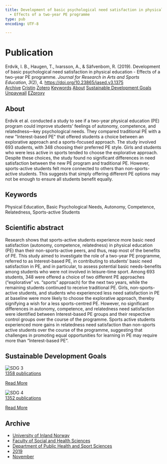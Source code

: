 ```yaml
---
title: Development of basic psychological need satisfaction in physical education
  - Effects of a two-year PE programme
type: pub
encoding: UTF-8

---
```

<h1>Publication</h1>
<article id="csl-bib-container-7KU3I7SI" class="csl-bib-container">
  <div class="csl-bib-body"> <div class="csl-entry">Erdvik, I. B., Haugen, T., Ivarsson, A., &#38; Säfvenbom, R. (2019). Development of basic psychological need satisfaction in physical education - Effects of a two-year PE programme. <i>Journal for Research in Arts and Sports Education</i>, <i>3</i>(2), 4. <a href="https://doi.org/10.23865/jased.v3.1375">https://doi.org/10.23865/jased.v3.1375</a></div> </div>
  <div class="csl-bib-buttons">
    <a href="#taxonomy-article-7KU3I7SI" alt="archive" class="csl-bib-button">Archive</a>
    <a href="https://app.cristin.no/results/show.jsf?id=1749509" alt="Cristin" class="csl-bib-button">Cristin</a>
    <a href="http://zotero.org/groups/5881554/items/7KU3I7SI" alt="Zotero" class="csl-bib-button">Zotero</a>
    <a href="#keywords-article-7KU3I7SI" alt="keywords" class="csl-bib-button">Keywords</a>
    <a href="#about-article-7KU3I7SI" alt="about_pub" class="csl-bib-button">About</a>
    <a href="#sdg-article-7KU3I7SI" alt="sdg" class="csl-bib-button">Sustainable Development Goals</a>
    <a href="https://jased.net/index.php/jased/article/download/1375/3672" alt="Unpaywall" class="csl-bib-button">Unpaywall</a>
    <a href="https://jased.net/index.php/jased/article/download/1375/3672" alt="EZproxy" class="csl-bib-button">EZproxy</a>
  </div>
  <div id="csl-bib-meta-container-7KU3I7SI"></div>
</article>
<div id="csl-bib-meta-7KU3I7SI" class="csl-bib-meta">
  <article id="about-article-7KU3I7SI" class="about_pub-article">
    <h1>About</h1>
    Erdvik et al. conducted a study to see if a two-year physical education (PE) program could improve students' feelings of autonomy, competence, and relatedness—key psychological needs. They compared traditional PE with a new "Interest-based PE" that offered students a choice between an explorative approach and a sports-focused approach. The study involved 693 students, with 348 choosing their preferred PE style. Girls and students who were less active in sports tended to choose the explorative approach. Despite these choices, the study found no significant differences in need satisfaction between the new PE program and traditional PE. However, sports-active students felt more connected to others than non-sports-active students. This suggests that simply offering different PE options may not be enough to ensure all students benefit equally.
  </article>
  <article id="keywords-article-7KU3I7SI" class="keywords-article">
    <h1>Keywords</h1>
    Physical Education, Basic Psychological Needs, Autonomy, Competence, Relatedness, Sports-active Students
  </article>
  <article id="abstract-article-7KU3I7SI" class="abstract-article">
    <h1>Scientific abstract</h1>
    Research shows that sports-active students experience more basic need satisfaction (autonomy, competence, relatedness) in physical education (PE) than their non-sports-active peers, and thus, reap most of the benefits of PE. This study aimed to investigate the role of a two-year PE programme, referred to as Interest-based PE, in contributing to students’ basic need satisfaction in PE, and in particular, to assess potential basic needs-benefits among students who were not involved in leisure-time sport. Among 693 students, 348 were offered a choice of two different PE approaches (“explorative” vs. “sports” approach) for the next two years, while the remaining students continued to receive traditional PE. Girls, non-sports-active students, and students who experienced less need satisfaction in PE at baseline were more likely to choose the explorative approach, thereby signifying a wish for a less sports-centred PE. However, no significant differences in autonomy, competence, and relatedness need satisfaction were identified between Interest-based PE groups and their respective control groups over the course of the programme. Sports active students experienced more gains in relatedness need satisfaction than non-sports active students over the course of the programme, suggesting that challenges in promoting equal opportunities for learning in PE may require more than “Interest-based PE”.
  </article>
  <article id="sdg-article-7KU3I7SI" class="sdg-article">
    <h1>Sustainable Development Goals</h1>
    <div class="sdg-container"><div id="sdg3" class="sdg">
        <img src="{{< params subfolder >}}images/sdg/sdg03_en.png" class="image" alt="SDG 3">
        <div class="sdg-overlay">
          <a href="/en/archive/?key=?sdg=3#archive" class="sdg-publication-count"><span>1358</span> publications</a>
          <p><a href="https://sdgs.un.org/goals/goal3" class="sdg-read-more">Read More</a></p>
        </div>
      </div> <div id="sdg4" class="sdg">
        <img src="{{< params subfolder >}}images/sdg/sdg04_en.png" class="image" alt="SDG 4">
        <div class="sdg-overlay">
          <a href="/en/archive/?key=?sdg=4#archive" class="sdg-publication-count"><span>1352</span> publications</a>
          <p><a href="https://sdgs.un.org/goals/goal4" class="sdg-read-more">Read More</a></p>
        </div>
      </div></div>
  </article>
  <article id="taxonomy-article-7KU3I7SI" class="taxonomy-article">
    <h1>Archive</h1>
    <ul>
      <li>
        <a href="/en/archive/?key=3DCRN523">University of Inland Norway</a>
      </li>
      <li>
        <a href="/en/archive/?key=IDKFS3MX">Faculty of Social and Health Sciences</a>
      </li>
      <li>
        <a href="/en/archive/?key=FJXE3Z8X">Department of Public Health and Sport Sciences</a>
      </li>
      <li>
        <a href="/en/archive/?key=MXF6ZEHK">2019</a>
      </li>
      <li>
        <a href="/en/archive/?key=NVPXGCMW">November</a>
      </li>
    </ul>
  </article>
</div>
